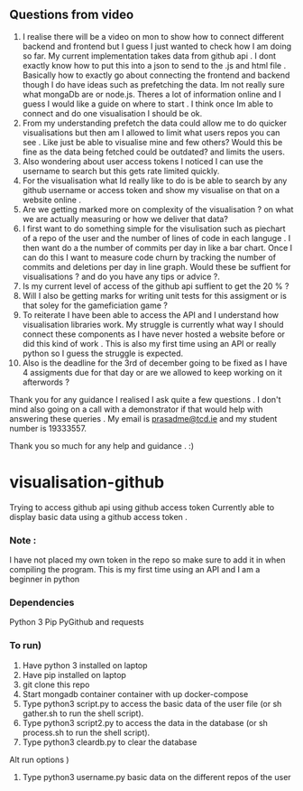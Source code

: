 
## Questions from video
1. I realise there will be a video on mon to show how to connect different backend and frontend but I guess I just wanted to check how I am doing so far. My current implementation takes data from github api . I dont exactly know how to put this into a json to send to the .js and html file . Basically how to exactly go about connecting the frontend and backend though I do have ideas such as prefetching the data. Im not really sure what mongaDb are or node.js. Theres a lot of information online and I guess I would like a guide on where to start . I think once Im able to connect and do one visualisation I should be ok.
2.  From my understanding prefetch the data could allow me to do quicker visualisations but then am I allowed to limit what users repos you can see . Like just be able to visualise mine and few others? Would this be fine as the data being fetched could be outdated? and limits the users. 
3.  Also wondering about user access tokens I noticed I can use the username to search but this gets rate limited quickly.
4.   For the visualisation what Id really like to do is be able to search by any github username or access token and show my visualise on that on a website online .
5.   Are we getting marked more on complexity of the visualisation ? on what we are actually measuring or how we deliver that data?
6.  I first want to do something simple for the visulisation such as piechart of a repo of the user and the number of lines of code  in each languge . I then want  do a the number of commits per day in like a bar chart. Once I can do this I want to measure code churn by tracking the number of commits and deletions per day in line graph. Would these be suffient for visualisations ? and do you have any tips or advice ?.
7. Is my current level of access of the github api suffient to get the 20 % ?
8. Will I also be getting marks for writing unit tests for this assigment or is that soley for the gameficiation game ? 
9.  To reiterate I have been able to access the API and I understand how visualisation libraries work. My struggle is currently what way I should connect these components as I have never hosted a website before or did this kind of work . This is also my first time using an API or really python so I guess the struggle is expected.
10.  Also is the deadline for the 3rd of december going to be fixed as I have 4 assigments due for that day or are we allowed to keep working on it afterwords ?

Thank you for any guidance I realised I ask quite a few questions . I don't mind also going on a call with a demonstrator if that would help with answering these queries .
My email is prasadme@tcd.ie and my student number is 19333557.

Thank you so much for any help and guidance . :) 


# visualisation-github
Trying to access github api using github access token 
Currently able to display basic data using a github access token . 



### Note :
 I have not placed my own token in the repo so make sure to add it in when compiling the program.
 This is my first time using an API and I am a beginner in python

### Dependencies
Python 3
Pip
PyGithub and requests

### To run)
1. Have python 3 installed on laptop
2. Have pip installed on laptop
3. git clone this repo
4. Start mongadb container container with up docker-compose
5.  Type python3 script.py to access the basic data of the user file (or sh gather.sh to run the shell script).
6.  Type python3 script2.py to access the data in the database (or sh process.sh to run the shell script).
7.  Type python3 cleardb.py to clear the database 

Alt run options )
1. Type python3 username.py basic data on the different repos of the user
